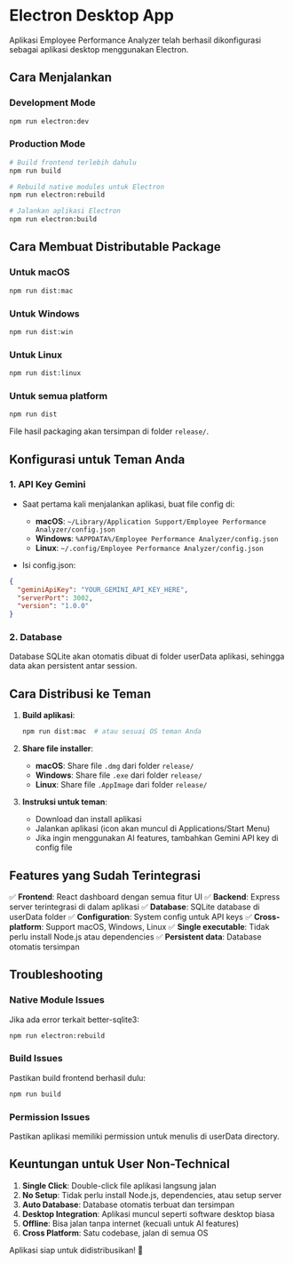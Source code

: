 # Electron Desktop App

Aplikasi Employee Performance Analyzer telah berhasil dikonfigurasi sebagai aplikasi desktop menggunakan Electron.

## Cara Menjalankan

### Development Mode
```bash
npm run electron:dev
```

### Production Mode
```bash
# Build frontend terlebih dahulu
npm run build

# Rebuild native modules untuk Electron
npm run electron:rebuild

# Jalankan aplikasi Electron
npm run electron:build
```

## Cara Membuat Distributable Package

### Untuk macOS
```bash
npm run dist:mac
```

### Untuk Windows
```bash
npm run dist:win
```

### Untuk Linux
```bash
npm run dist:linux
```

### Untuk semua platform
```bash
npm run dist
```

File hasil packaging akan tersimpan di folder `release/`.

## Konfigurasi untuk Teman Anda

### 1. API Key Gemini
- Saat pertama kali menjalankan aplikasi, buat file config di: 
  - **macOS**: `~/Library/Application Support/Employee Performance Analyzer/config.json`
  - **Windows**: `%APPDATA%/Employee Performance Analyzer/config.json`
  - **Linux**: `~/.config/Employee Performance Analyzer/config.json`

- Isi config.json:
```json
{
  "geminiApiKey": "YOUR_GEMINI_API_KEY_HERE",
  "serverPort": 3002,
  "version": "1.0.0"
}
```

### 2. Database
Database SQLite akan otomatis dibuat di folder userData aplikasi, sehingga data akan persistent antar session.

## Cara Distribusi ke Teman

1. **Build aplikasi**:
   ```bash
   npm run dist:mac  # atau sesuai OS teman Anda
   ```

2. **Share file installer**:
   - **macOS**: Share file `.dmg` dari folder `release/`
   - **Windows**: Share file `.exe` dari folder `release/`
   - **Linux**: Share file `.AppImage` dari folder `release/`

3. **Instruksi untuk teman**:
   - Download dan install aplikasi
   - Jalankan aplikasi (icon akan muncul di Applications/Start Menu)
   - Jika ingin menggunakan AI features, tambahkan Gemini API key di config file

## Features yang Sudah Terintegrasi

✅ **Frontend**: React dashboard dengan semua fitur UI
✅ **Backend**: Express server terintegrasi di dalam aplikasi
✅ **Database**: SQLite database di userData folder 
✅ **Configuration**: System config untuk API keys
✅ **Cross-platform**: Support macOS, Windows, Linux
✅ **Single executable**: Tidak perlu install Node.js atau dependencies
✅ **Persistent data**: Database otomatis tersimpan

## Troubleshooting

### Native Module Issues
Jika ada error terkait better-sqlite3:
```bash
npm run electron:rebuild
```

### Build Issues
Pastikan build frontend berhasil dulu:
```bash
npm run build
```

### Permission Issues
Pastikan aplikasi memiliki permission untuk menulis di userData directory.

## Keuntungan untuk User Non-Technical

1. **Single Click**: Double-click file aplikasi langsung jalan
2. **No Setup**: Tidak perlu install Node.js, dependencies, atau setup server
3. **Auto Database**: Database otomatis terbuat dan tersimpan
4. **Desktop Integration**: Aplikasi muncul seperti software desktop biasa
5. **Offline**: Bisa jalan tanpa internet (kecuali untuk AI features)
6. **Cross Platform**: Satu codebase, jalan di semua OS

Aplikasi siap untuk didistribusikan! 🎉